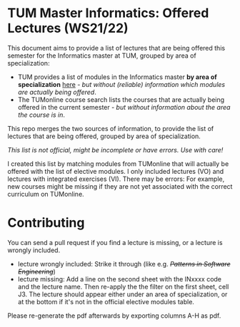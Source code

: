 # TUM Master Informatics: Offered Lectures (WS21/22)
This document aims to provide a list of lectures that are being offered this semester for the Informatics master at TUM, grouped by area of specialization:

- TUM provides a list of modules in the Informatics master **by area of specialization** [here](https://www.in.tum.de/en/current-students/masters-programs/informatics/elective-modules/fpso-2018/) - *but without (reliable) information which modules are actually being offered*.
- The TUMonline course search lists the courses that are actually being offered in the current semester - *but without information about the area the course is in*.

This repo merges the two sources of information, to provide the list of lectures that are being offered, grouped by area of specialization.

*This list is not official, might be incomplete or have errors. Use with care!*

I created this list by matching modules from TUMonline that will actually be offered with the
list of elective modules. I only included lectures (VO) and lectures with integrated exercises (VI).
There may be errors: For example, new courses might be missing if they are not yet associated
with the correct curriculum on TUMonline.


# Contributing
You can send a pull request if you find a lecture is missing, or a lecture is wrongly included.

- lecture wrongly included: Strike it through (like e.g. *~~Patterns in Software Engineering~~*)
- lecture missing:  Add a line on the second sheet with the INxxxx code and the lecture name. Then re-apply the the filter on the first sheet, cell J3. The lecture should appear either under an area of specialization, or at the bottom if it's not in the official elective modules table.

Please re-generate the pdf afterwards by exporting columns A-H as pdf.
